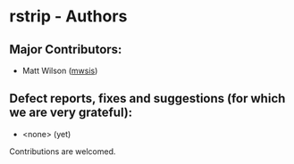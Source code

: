 # rstrip - Authors <!-- omit in toc -->

## Major Contributors:

* Matt Wilson ([mwsis](https://github.com/mwsis))


## Defect reports, fixes and suggestions (for which we are very grateful):

* \<none> (yet)


Contributions are welcomed.


<!-- ########################### end of file ########################### -->

